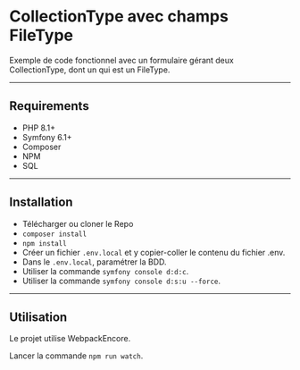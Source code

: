 # CollectionType avec champs FileType

Exemple de code fonctionnel avec un formulaire gérant deux CollectionType, dont un qui est un FileType.

---
## Requirements

* PHP 8.1+
* Symfony 6.1+
* Composer
* NPM
* SQL

---
## Installation

* Télécharger ou cloner le Repo
* ``composer install``
* ``npm install``
* Créer un fichier ``.env.local`` et y copier-coller le contenu du fichier .env.
* Dans le ``.env.local``, paramétrer la BDD.
* Utiliser la commande ``symfony console d:d:c``.
* Utiliser la commande ``symfony console d:s:u --force``.

---
## Utilisation

Le projet utilise WebpackEncore.

Lancer la commande ``npm run watch``.